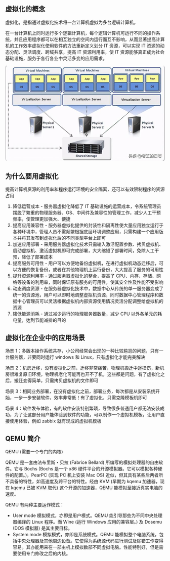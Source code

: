 ## 虚拟化的概念

虚拟化，是指通过虚拟化技术将一台计算机虚拟为多台逻辑计算机。

在一台计算机上同时运行多个逻辑计算机，每个逻辑计算机可运行不同的操作系统，并且应用程序都可以在相互独立的空间内运行而互不影响，从而显著提高计算机的工作效率虚拟化使用软件的方法重新定义划分 IT 资源，可以实现 IT 资源的动态分配、灵活调度、跨域共享，提高 IT 资源利用率，使 IT 资源能够真正成为社会基础设施，服务于各行各业中灵活多变的应用需求。 

<img src=".assets/image-20221214103110912.png" alt="image-20221214103110912"  />

## 为什么要用虚拟化

提高计算机资源的利用率和程序运行环境的安全隔离，还可以有效限制程序的资源占用 

1. 降低运营成本 - 服务器虚拟化降低了 IT 基础设施的运营成本，令系统管理员摆脱了繁重的物理服务器、OS、中间件及兼容性的管理工作，减少人工干预频率，使管理更加强大、便捷
2. 提高应用兼容性 - 服务器虚拟化提供的封装性和隔离性使大量应用独立运行于各种环境中，管理人员不需频繁根据底层环境调整应用，只需构建一个应用版本并将其发布到虚拟化后的不同类型平台上即可
3. 加速应用部署 - 采用服务器虚拟化技术只需输入激活配置参数、拷贝虚拟机、启动虚拟机、激活虚拟机即可完成部署，大大缩短了部署时间，免除人工干预，降低了部署成本
4. 提高服务可用性 - 用户可以方便地备份虚拟机，在进行虚拟机动态迁移后，可以方便的恢复备份，或者在其他物理机上运行备份，大大提高了服务的可用性
5. 提升资源利用率 - 通过服务器虚拟化的整合，提高了 CPU、内存、存储、网络等设备的利用率，同时保证原有服务的可用性，使其安全性及性能不受影响
6. 动态调度资源 - 在服务器虚拟化技术中，数据中心从传统的单一服务器变成了统一的资源池，用户可以即时地调整虚拟机资源，同时数据中心管理程序和数据中心管理员可以灵活根据虚拟机内部资源使用情况灵活分配调整给虚拟机的资源
7. 降低能源消耗 - 通过减少运行的物理服务器数量，减少 CPU 以外各单元的耗电量，达到节能减排的目的

## 虚拟化在企业中的应用场景

场景 1：多版本操作系统共存，小公司经常会出现的一种比较尴尬的问题，只有一台服务器，非要同时运行 windows 和 Linux，只有虚拟化才能完美解决

场景 2：机房迁移，没有虚拟化之前，迁移非常痛苦，物理机搬迁中途损伤，新机房很难复原旧环境，物理机老化可能再也开不了机，这些都是问题，有了虚拟化之后，搬迁变得简单，只需拷贝虚拟机的文件即可 

场景 3：相同业务部署，在没有虚拟化之前，部署业务，每次都是从安装系统开始，一步一步安装软件，效率非常低！有了虚拟化，只需克隆模板机即可

场景 4：软件发布体验，有的软件安装特别繁琐，导致很多普通用户都无法安装成功，为了让这部分用户能体验到软件的功能，可以制作一个虚拟机模板，让用户直接使用体验，例如 zabbix 就有现成的虚拟机模板

## QEMU 简介

QEMU (需要一个专门的内核) 

QEMU 是一套由法布里斯・贝拉 (Fabrice Bellard) 所编写的模拟处理器的自由软件。它与 Bochs (Bochs 是一个 x86 硬件平台的开源模拟器。它可以模拟各种硬件的配置。)，PearPC (实现 PC 机上安装 Mac OS) 近似，但其具有某些后两者所不具备的特性，如高速度及跨平台的特性。经由 KVM (早期为 kqemu 加速器，现在 kqemu 已被 KVM 取代) 这个开源的加速器，QEMU 能模拟至接近真实电脑的速度。

QEMU 有两种主要运作模式：

- User mode 模拟模式，亦即是用户模式。QEMU 能引导那些为不同中央处理器编译的 Linux 程序。而 Wine (运行 Windows 应用的兼容层。) 及 Dosemu (DOS 模拟器) 是其主要目标。
- System mode 模拟模式，亦即是系统模式。QEMU 能模拟整个电脑系统，包括中央处理器及其他周边设备。它使得为系统源代码进行测试及除错工作变得容易。其亦能用来在一部主机上模拟数部不同虚拟电脑。性能特别好，但是需要使用专门修改之后的内核。　　

